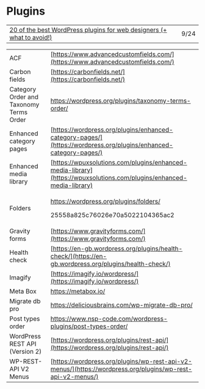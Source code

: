# Plugins

|                                                                                                                                     |      |
| ----------------------------------------------------------------------------------------------------------------------------------- | ---- |
| [20 of the best WordPress plugins for web designers (+ what to avoid!)](https://getflywheel.com/layout/best-plugins-web-designers/) | 9/24 |

|                                         |                                                                                                                                           |
| --------------------------------------- | ----------------------------------------------------------------------------------------------------------------------------------------- |
| ACF                                     | [https://www.advancedcustomfields.com/](https://www.advancedcustomfields.com/)                                                            |
| Carbon fields                           | [https://carbonfields.net/](https://carbonfields.net/)                                                                                    |
| Category Order and Taxonomy Terms Order | https://wordpress.org/plugins/taxonomy-terms-order/                                                                                       |
| Enhanced category pages                 | [https://wordpress.org/plugins/enhanced-category-pages/](https://wordpress.org/plugins/enhanced-category-pages/)                          |
| Enhanced media library                  | [https://wpuxsolutions.com/plugins/enhanced-media-library](https://wpuxsolutions.com/plugins/enhanced-media-library)                      |
| Folders                                 | <p><a href="https://wordpress.org/plugins/folders/">https://wordpress.org/plugins/folders/</a></p><p>25558a825c76026e70a5022104365ac2</p> |
| Gravity forms                           | [https://www.gravityforms.com/](https://www.gravityforms.com/)                                                                            |
| Health check                            | [https://en-gb.wordpress.org/plugins/health-check/](https://en-gb.wordpress.org/plugins/health-check/)                                    |
| Imagify                                 | [https://imagify.io/wordpress/](https://imagify.io/wordpress/)                                                                            |
| Meta Box                                | https://metabox.io/                                                                                                                       |
| Migrate db pro                          | https://deliciousbrains.com/wp-migrate-db-pro/                                                                                            |
| Post types order                        | https://www.nsp-code.com/wordpress-plugins/post-types-order/                                                                              |
| WordPress REST API (Version 2)          | [https://wordpress.org/plugins/rest-api/](https://wordpress.org/plugins/rest-api/)                                                        |
| WP-REST-API V2 Menus                    | [https://wordpress.org/plugins/wp-rest-api-v2-menus/](https://wordpress.org/plugins/wp-rest-api-v2-menus/)                                |
